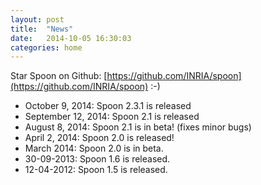 ```yaml
---
layout: post
title:  "News"
date:   2014-10-05 16:30:03
categories: home
---
```


Star Spoon on Github: [https://github.com/INRIA/spoon](https://github.com/INRIA/spoon) :-)

- October 9, 2014: Spoon 2.3.1 is released
- September 12, 2014: Spoon 2.1 is released
- August 8, 2014: Spoon 2.1 is in beta! (fixes minor bugs)
- April 2, 2014: Spoon 2.0 is released!
- March 2014: Spoon 2.0 is in beta.
- 30-09-2013: Spoon 1.6 is released.
- 12-04-2012: Spoon 1.5 is released.